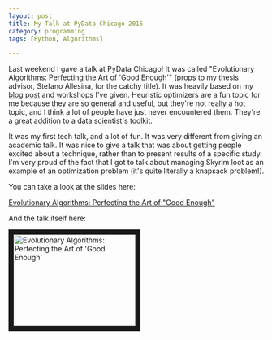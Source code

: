 ```yaml
---
layout: post
title: My Talk at PyData Chicago 2016
category: programming
tags: [Python, Algorithms]

---
```


Last weekend I gave a talk at PyData Chicago! It was called
"Evolutionary Algorithms: Perfecting the Art of 'Good Enough'" (props
to my thesis advisor, Stefano Allesina, for the catchy title). It was
heavily based on my [blog post](http://www.elisander.com/programming/2015/08/04/Heuristic-Search-Algorithms.html) and workshops I've given. Heuristic
optimizers are a fun topic for me because they are so general and
useful, but they're not really a hot topic, and I think a lot of
people have just never encountered them. They're a great
addition to a data scientist's toolkit.

It was my first tech talk, and a lot of fun. It was very different
from giving an academic talk. It was nice to give a talk that was
about getting people excited about a technique, rather than to present
results of a specific study. I'm very proud of the fact that I got to
talk about  managing Skyrim loot as an example of an optimization problem
(it's quite literally a knapsack problem!).

You can take a look at the slides here:

[Evolutionary Algorithms: Perfecting the Art of "Good Enough"](http://www.elisander.com/pdfs/PyDataTalk.pdf)

And the talk itself here:

<a
href="http://www.youtube.com/watch?feature=player_embedded&v=iJ4MiibHt68"
target="_blank"><img src="http://img.youtube.com/vi/iJ4MiibHt68/0.jpg"
alt="Evolutionary Algorithms: Perfecting the Art of 'Good Enough'"
width="240" height="180" border="10" /></a>
